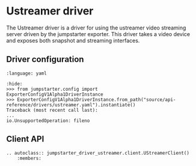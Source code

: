 # Ustreamer driver

The Ustreamer driver is a driver for using the ustreamer video streaming server
driven by the jumpstarter exporter. This driver takes a video device and
exposes both snapshot and streaming interfaces.

## Driver configuration

```{literalinclude} ustreamer.yaml
:language: yaml
```

```{doctest}
:hide:
>>> from jumpstarter.config import ExporterConfigV1Alpha1DriverInstance
>>> ExporterConfigV1Alpha1DriverInstance.from_path("source/api-reference/drivers/ustreamer.yaml").instantiate()
Traceback (most recent call last):
...
io.UnsupportedOperation: fileno

```

## Client API

```{eval-rst}
.. autoclass:: jumpstarter_driver_ustreamer.client.UStreamerClient()
    :members:
```
